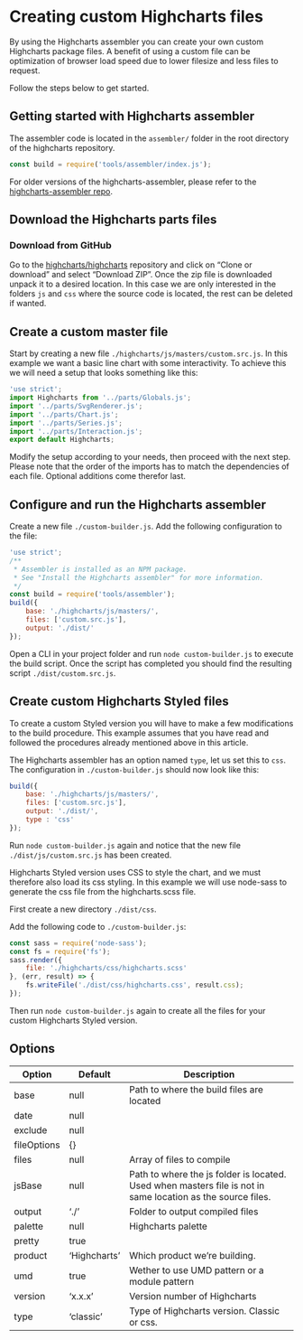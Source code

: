 Creating custom Highcharts files
================================

By using the Highcharts assembler you can create your own custom Highcharts
package files. A benefit of using a custom file can be optimization of browser
load speed due to lower filesize and less files to request.

Follow the steps below to get started.


Getting started with Highcharts assembler
-----------------------------------------
The assembler code is located in the `assembler/` folder in the root directory of the highcharts repository.

```js
const build = require('tools/assembler/index.js');
```

For older versions of the highcharts-assembler, please refer to the [highcharts-assembler repo](https://github.com/highcharts/highcharts-assembler).


Download the Highcharts parts files
-----------------------------------

### Download from GitHub

Go to the [highcharts/highcharts](https://github.com/highcharts/highcharts)
repository and click on “Clone or download” and select “Download ZIP”. Once the
zip file is downloaded unpack it to a desired location. In this case we are only
interested in the folders `js` and `css` where the source code is located, the
rest can be deleted if wanted.



Create a custom master file
---------------------------

Start by creating a new file `./highcharts/js/masters/custom.src.js`. In this
example we want a basic line chart with some interactivity. To achieve this we
will need a setup that looks something like this:

```js
'use strict';
import Highcharts from '../parts/Globals.js';
import '../parts/SvgRenderer.js';
import '../parts/Chart.js';
import '../parts/Series.js';
import '../parts/Interaction.js';
export default Highcharts;
```

Modify the setup according to your needs, then proceed with the next step.
Please note that the order of the imports has to match the dependencies of each
file. Optional additions come therefor last.



Configure and run the Highcharts assembler
------------------------------------------

Create a new file `./custom-builder.js`. Add the following configuration to the
file:

```js
'use strict';
/**
 * Assembler is installed as an NPM package.
 * See "Install the Highcharts assembler" for more information.
 */
const build = require('tools/assembler');
build({
    base: './highcharts/js/masters/',
    files: ['custom.src.js'],
    output: './dist/'
}); 
```

Open a CLI in your project folder and run `node custom-builder.js` to execute
the build script. Once the script has completed you should find the resulting
script `./dist/custom.src.js`.



Create custom Highcharts Styled files
-------------------------------------

To create a custom Styled version you will have to make a few modifications to
the build procedure. This example assumes that you have read and followed the
procedures already mentioned above in this article.

The Highcharts assembler has an option named `type`, let us set this to `css`.
The configuration in `./custom-builder.js` should now look like this:

```js
build({
    base: './highcharts/js/masters/',
    files: ['custom.src.js'],
    output: './dist/',
    type : 'css'
}); 
```

Run `node custom-builder.js` again and notice that the new file
`./dist/js/custom.src.js` has been created.

Highcharts Styled version uses CSS to style the chart, and we must therefore
also load its css styling. In this example we will use node-sass to generate the
css file from the highcharts.scss file.

First create a new directory `./dist/css`.

Add the following code to `./custom-builder.js`:

```js
const sass = require('node-sass');
const fs = require('fs');
sass.render({
    file: './highcharts/css/highcharts.scss'
}, (err, result) => {
    fs.writeFile('./dist/css/highcharts.css', result.css);
});
```

Then run `node custom-builder.js` again to create all the files for your custom
Highcharts Styled version.



Options
-------

|Option|Default|Description|
|--- |--- |--- |
|base|null|Path to where the build files are located|
|date|null||
|exclude|null||
|fileOptions|{}||
|files|null|Array of files to compile|
|jsBase|null|Path to where the js folder is located. Used when masters file is not in same location as the source files.|
|output|‘./’|Folder to output compiled files|
|palette|null|Highcharts palette|
|pretty|true||
|product|‘Highcharts’|Which product we’re building.|
|umd|true|Wether to use UMD pattern or a module pattern|
|version|‘x.x.x’|Version number of Highcharts|
|type|‘classic’|Type of Highcharts version. Classic or css.|
